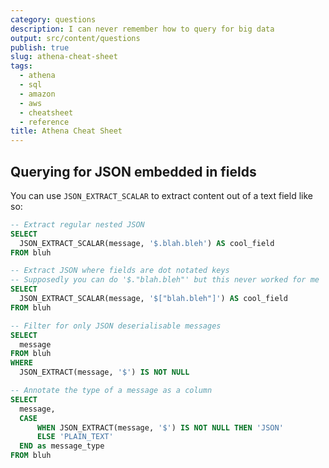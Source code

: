 ```yaml
---
category: questions
description: I can never remember how to query for big data
output: src/content/questions
publish: true
slug: athena-cheat-sheet
tags:
  - athena
  - sql
  - amazon
  - aws
  - cheatsheet
  - reference
title: Athena Cheat Sheet
---
```

## Querying for JSON embedded in fields

You can use `JSON_EXTRACT_SCALAR` to extract content out of a text field like so:

```sql
-- Extract regular nested JSON
SELECT
  JSON_EXTRACT_SCALAR(message, '$.blah.bleh') AS cool_field
FROM bluh

-- Extract JSON where fields are dot notated keys
-- Supposedly you can do '$."blah.bleh"' but this never worked for me
SELECT
  JSON_EXTRACT_SCALAR(message, '$["blah.bleh"]') AS cool_field
FROM bluh

-- Filter for only JSON deserialisable messages
SELECT
  message
FROM bluh
WHERE
  JSON_EXTRACT(message, '$') IS NOT NULL

-- Annotate the type of a message as a column
SELECT
  message,
  CASE
      WHEN JSON_EXTRACT(message, '$') IS NOT NULL THEN 'JSON'
      ELSE 'PLAIN_TEXT'
  END as message_type
FROM bluh
```
